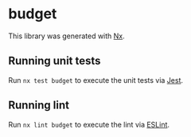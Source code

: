 # budget

This library was generated with [Nx](https://nx.dev).

## Running unit tests

Run `nx test budget` to execute the unit tests via [Jest](https://jestjs.io).

## Running lint

Run `nx lint budget` to execute the lint via [ESLint](https://eslint.org/).
